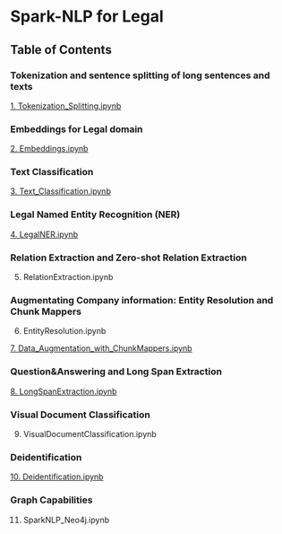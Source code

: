 # Spark-NLP for Legal

## Table of Contents

### Tokenization and sentence splitting of long sentences and texts
[1. Tokenization_Splitting.ipynb](https://github.com/JohnSnowLabs/spark-nlp-workshop/blob/master/tutorials/Certification_Trainings/Legal/1.Tokenization_Splitting.ipynb)

### Embeddings for Legal domain
[2. Embeddings.ipynb](https://github.com/JohnSnowLabs/spark-nlp-workshop/blob/master/tutorials/Certification_Trainings/Legal/2.Embeddings.ipynb)

### Text Classification
[3. Text_Classification.ipynb](https://github.com/JohnSnowLabs/spark-nlp-workshop/blob/master/tutorials/Certification_Trainings/Legal/3.Text_Classification.ipynb)

### Legal Named Entity Recognition (NER)
[4. LegalNER.ipynb](https://github.com/JohnSnowLabs/spark-nlp-workshop/blob/master/tutorials/Certification_Trainings/Legal/4.LegalNER.ipynb)

### Relation Extraction and Zero-shot Relation Extraction
5. RelationExtraction.ipynb

### Augmentating Company information: Entity Resolution and Chunk Mappers
6. EntityResolution.ipynb

[7. Data_Augmentation_with_ChunkMappers.ipynb](https://github.com/JohnSnowLabs/spark-nlp-workshop/blob/master/tutorials/Certification_Trainings/Legal/7.Data_Augmentation_with_ChunkMappers.ipynb)

### Question&Answering and Long Span Extraction
[8. LongSpanExtraction.ipynb](https://github.com/JohnSnowLabs/spark-nlp-workshop/blob/master/tutorials/Certification_Trainings/Legal/8.Long_Span_Extraction.ipynb)

### Visual Document Classification
9. VisualDocumentClassification.ipynb

### Deidentification
[10. Deidentification.ipynb](https://github.com/JohnSnowLabs/spark-nlp-workshop/blob/master/tutorials/Certification_Trainings/Legal/10.Deidentification.ipynb)

### Graph Capabilities
11. SparkNLP_Neo4j.ipynb

